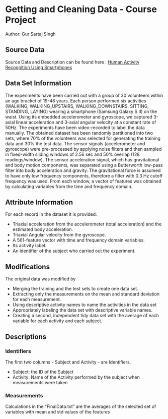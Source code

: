 # Getting and Cleaning Data - Course Project
Author: Gur Sartaj Singh
## Source Data
Source Data and Description can be found here : [Human Activity Recognition Using Smartphones](http://archive.ics.uci.edu/ml/datasets/Human+Activity+Recognition+Using+Smartphones)
## Data Set Information
The experiments have been carried out with a group of 30 volunteers within an age bracket of 19-48 years. Each person performed six activities (WALKING, WALKING_UPSTAIRS, WALKING_DOWNSTAIRS, SITTING, STANDING, LAYING) wearing a smartphone (Samsung Galaxy S II) on the waist. Using its embedded accelerometer and gyroscope, we captured 3-axial linear acceleration and 3-axial angular velocity at a constant rate of 50Hz. The experiments have been video-recorded to label the data manually. The obtained dataset has been randomly partitioned into two sets, where 70% of the volunteers was selected for generating the training data and 30% the test data.
The sensor signals (accelerometer and gyroscope) were pre-processed by applying noise filters and then sampled in fixed-width sliding windows of 2.56 sec and 50% overlap (128 readings/window). The sensor acceleration signal, which has gravitational and body motion components, was separated using a Butterworth low-pass filter into body acceleration and gravity. The gravitational force is assumed to have only low frequency components, therefore a filter with 0.3 Hz cutoff frequency was used. From each window, a vector of features was obtained by calculating variables from the time and frequency domain.
## Attribute Information
For each record in the dataset it is provided:
- Triaxial acceleration from the accelerometer (total acceleration) and the estimated body acceleration.
- Triaxial Angular velocity from the gyroscope.
- A 561-feature vector with time and frequency domain variables.
- Its activity label.
- An identifier of the subject who carried out the experiment.
## Modifications
The original data was modified by
- Merging the training and the test sets to create one data set.
- Extracting only the measurements on the mean and standard deviation for each measurement.
- Using descriptive activity names to name the activities in the data set
- Appropriately labeling the data set with descriptive variable names.
- Creating a second, independent tidy data set with the average of each variable for each activity and each subject.
## Descriptions
### Identifiers
The first two columns - Subject and Activity - are Identifiers.
- Subject: the ID of the Subject
- Activity: Name of the Activity performed by the subject when measurements were taken
### Measurements
Calculations in the “FinalData.txt” are the averages of the selected set of variables with mean and std values of the features

